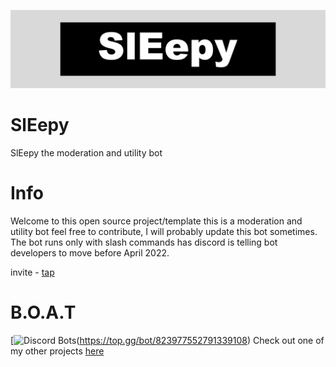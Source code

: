 ![banner](SlEepy.png)


# SlEepy
SlEepy the moderation and utility bot

# Info

Welcome to this open source project/template this is a moderation and utility bot feel free to contribute, 
I will probably update this bot sometimes. The bot runs only with slash commands has discord is telling bot developers
to move before April 2022.

invite - [tap](https://discord.com/api/oauth2/authorize?client_id=903187756254130177&permissions=3557156934&scope=applications.commands%20bot)

# B.O.A.T
[![Discord Bots](https://top.gg/api/widget/servers/823977552791339108.svg)(https://top.gg/bot/823977552791339108)
Check out one of my other projects [here](https://b-o-a-t.carrd.co/)






